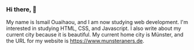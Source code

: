 ### Hi there, 👋
My name is Ismail Ouaihaou, and I am now studying web development. I'm interested in studying HTML, CSS, and Javascript.
I also write about my current city because it is beautiful. My current home city is Münster, and the URL for my website is https://www.munsteraners.de. 

 
